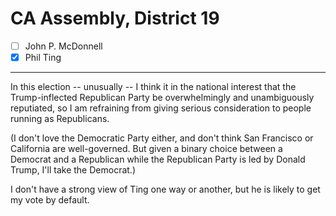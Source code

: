 # CA Assembly, District 19

- [ ] John P. McDonnell
- [x] Phil Ting

---

In this election -- unusually -- I think it in the national interest that
the Trump-inflected Republican Party be overwhelmingly and unambiguously
reputiated, so I am refraining from giving serious consideration to people
running as Republicans.

(I don't love the Democratic Party either, and don't
think San Francisco or California are well-governed. But
given a binary choice between a Democrat and a Republican
while the Republican Party is led by Donald Trump, I'll take
the Democrat.)

I don't have a strong view of Ting one way or another, but he is likely
to get my vote by default.

